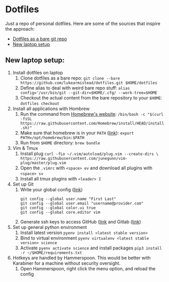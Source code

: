 # Dotfiles

Just a repo of personal dotfiles. Here are some of the sources that inspire the approach:
- [Dotfiles as a bare git repo](https://www.atlassian.com/git/tutorials/dotfiles)
- [New laptop setup](https://cpojer.net/posts/set-up-a-new-mac-fast)

## New laptop setup:

1. Install dotfiles on laptop
    1. Clone dotfiles as a bare repo: `git clone --bare https://github.com/lukearmistead/dotfiles.git $HOME/dotfiles`
    1. Define alias to deal with weird bare repo stuff: `alias config='/usr/bin/git --git-dir=$HOME/.cfg/ --work-tree=$HOME`
    1. Checkout the actual content from the bare repository to your `$HOME`: `dotfiles checkout`
1. Install all applications with Hombrew
    1. Run the command from [Homebrew's website](https://brew.sh/): `/bin/bash -c "$(curl -fsSL https://raw.githubusercontent.com/Homebrew/install/HEAD/install.sh)"`
    1. Make sure that homebrew is in your `PATH` ([link](https://stackoverflow.com/a/68494567)): `export PATH=/opt/homebrew/bin:$PATH`
    1. Run from  `$HOME` directory: `brew bundle`
1. Vim & Tmux
    1. Install plug ```curl -fLo ~/.vim/autoload/plug.vim --create-dirs \
    https://raw.githubusercontent.com/junegunn/vim-plug/master/plug.vim```
    1. Open the `.vimrc` with `<space> ev` and download all plugins with `<space> sv`
    1. Install all tmux plugins with `<leader> I`
1. Set up Git
    1. Write your global config ([link](https://kbroman.org/github_tutorial/pages/first_time.html))
       ```
       git config --global user.name "First Last"
       git config --global user.email "username@provider.com"
       git config --global color.ui true
       git config --global core.editor vim
       ```
   1. Generate ssh keys to access GitHub ([link](https://docs.github.com/en/authentication/connecting-to-github-with-ssh/adding-a-new-ssh-key-to-your-github-account) and Gitlab ([link](https://docs.gitlab.com/ee/user/ssh.html#generate-an-ssh-key-pair))
1. Set up general python environment
    1. Install latest version `pyenv install <latest stable version>`
    1. Bind to virtual environment `pyenv virtualenv <latest stable version> science`
    1. Activate `pyenv activate science` and install packages `pip3 install -r ~/$HOME/requirements.txt`
1. Hotkeys are handled by Hammerspoon. This would be better with Karabiner for a machine without security oversight.
    1. Open Hammerspoon, right click the menu option, and reload the config
